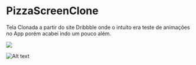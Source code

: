 # PizzaScreenClone

Tela Clonada a partir do site Dribbble onde o intuíto era teste de animações no App porém acabei indo um pouco além.

<img src="https://i.ibb.co/rQGrmXT/Pizza-Clone-Screen-Preview.png"/> 

![Alt text](https://i.ibb.co/jD0cqtx/Pizza-Animation-Preview.gif)


